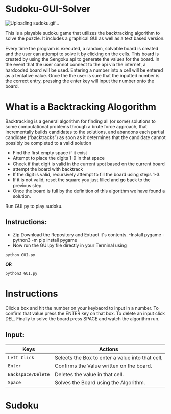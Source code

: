 # Sudoku-GUI-Solver

![Uploading sudoku.gif…]()

This is a playable sudoku game that utilizes  the backtracking algorithm to solve the puzzle. It includes a graphical GUI as well as a text based version.

Every time the program is executed, a random, solvable board is created and the user can attempt to solve it by clicking on the cells. This board is created by using the Sengoku api to generate the values for the board. In the event that the user cannot connect to the api via the internet, a hardcoded board will be used. Entering a number into a cell will be entered as a tentative value. Once the the user is sure that the inputted number is the correct entry, pressing the enter key will input the number onto the board. 

# What is a Backtracking Alogorithm
Backtracking is a general algorithm for finding all (or some) solutions to some computational problems through a brute force approach, that incrementally builds candidates to the solutions, and abandons each partial candidate (“backtracks”) as soon as it determines that the candidate cannot possibly be completed to a valid solution

* Find the first empty space if it exist
* Attempt to place the digits 1-9 in that space
* Check if that digit is valid in the current spot based on the current board
* attempt the board with backtrack
* If the digit is valid, recursively attempt to fill the board using steps 1-3.
* If it is not valid, reset the square you just filled and go back to the previous step.
* Once the board is full by the definition of this algorithm we have found a solution.

Run GUI.py to play sudoku.

## Instructions:
- Zip Download the Repository and Extract it's contents.
-Install pygame
-python3 -m pip install pygame
- Now run the GUI.py file directly in your Terminal using
```
python GUI.py
```
**OR**
```
python3 GUI.py
```



# Instructions
Click a box and hit the number on your keybaord to input in a number. To confirm that value press the ENTER key on that box. To delete an input click DEL. Finally to solve the board press SPACE and watch the algorithm run.

## Input:

| Keys              | Actions                                                         |
|-------------------|-----------------------------------------------------------------|
| `Left Click`      | Selects the Box to enter a value into that cell.                |
| `Enter`           | Confirms the Value written on the board.     |
| `Backspace/Delete`| Deletes the value in that cell.                                 |
| `Space`           | Solves the Board using the Algorithm.                           |



# Sudoku
